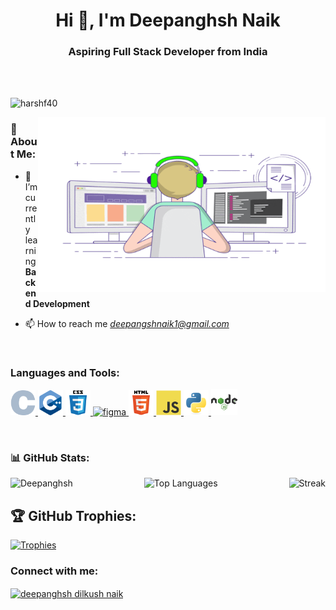 <h1 align="center">Hi 👋, I'm Deepanghsh Naik</h1>
<h3 align="center">Aspiring Full Stack Developer from India</h3>
<br> <br>
<p align="left"> <img src="https://komarev.com/ghpvc/?username=Deepanghsh&label=Profile%20views&color=00ff00&style=plastic" alt="harshf40" /> </p>
<img align="right" height="280" width="460" src="https://raw.githubusercontent.com/mikonoid/mikonoid/main/images/gifs/coder3.gif" />

<h3 align="left">💫 About Me:</h3>

- 🌱 I’m currently learning <b>Backend Development</b>

- 📫 How to reach me *deepangshnaik1@gmail.com*
<br>
<h3 align="left">Languages and Tools:</h3>
<p align="left"> <a href="https://www.cprogramming.com/" target="_blank" rel="noreferrer"> <img src="https://raw.githubusercontent.com/devicons/devicon/master/icons/c/c-original.svg" alt="c" width="40" height="40"/> </a> <a href="https://www.w3schools.com/cpp/" target="_blank" rel="noreferrer"> <img src="https://raw.githubusercontent.com/devicons/devicon/master/icons/cplusplus/cplusplus-original.svg" alt="cplusplus" width="40" height="40"/> </a> <a href="https://www.w3schools.com/css/" target="_blank" rel="noreferrer"> <img src="https://raw.githubusercontent.com/devicons/devicon/master/icons/css3/css3-original-wordmark.svg" alt="css3" width="40" height="40"/> </a> <a href="https://www.figma.com/" target="_blank" rel="noreferrer"> <img src="https://www.vectorlogo.zone/logos/figma/figma-icon.svg" alt="figma" width="40" height="40"/> </a> <a href="https://www.w3.org/html/" target="_blank" rel="noreferrer"> <img src="https://raw.githubusercontent.com/devicons/devicon/master/icons/html5/html5-original-wordmark.svg" alt="html5" width="40" height="40"/> </a> <a href="https://developer.mozilla.org/en-US/docs/Web/JavaScript" target="_blank" rel="noreferrer"> <img src="https://raw.githubusercontent.com/devicons/devicon/master/icons/javascript/javascript-original.svg" alt="javascript" width="40" height="40"/> </a> <a href="https://www.python.org" target="_blank" rel="noreferrer"> <img src="https://raw.githubusercontent.com/devicons/devicon/master/icons/python/python-original.svg" alt="python" width="40" height="40"/> </a>
<a target="_blank" href="https://raw.githubusercontent.com/devicons/devicon/master/icons/nodejs/nodejs-original-wordmark.svg" style="display: inline-block;"><img src="https://raw.githubusercontent.com/devicons/devicon/master/icons/nodejs/nodejs-original-wordmark.svg" alt="nodejs" width="42" height="42" /></a></p>
<br>

<h3>📊 GitHub Stats:</h3>
<p><img align="left" src="https://github-readme-stats.vercel.app/api?username=Deepanghsh&show_icons=true&locale=en&theme=tokyonight" alt="Deepanghsh" />
<img align="right" src="https://github-readme-streak-stats.herokuapp.com/?user=Deepanghsh&theme=tokyonight" alt="Streak" /></p>
<p align="center"><img src="https://github-readme-stats.vercel.app/api/top-langs?username=Deepanghsh&show_icons=true&locale=en&layout=compact&theme=tokyonight" alt="Top Languages" /></p>


## 🏆 GitHub Trophies:
<p align="left"> <a href="https://github.com/ryo-ma/github-profile-trophy"><img src="https://github-profile-trophy.vercel.app/?username=Deepanghsh" alt="Trophies" /></a> </p>

<h3 align="left">Connect with me:</h3>
<p align="left">
<a href="https://linkedin.com/in/deepanghsh dilkush naik" target="blank"><img align="center" src="https://raw.githubusercontent.com/rahuldkjain/github-profile-readme-generator/master/src/images/icons/Social/linked-in-alt.svg" alt="deepanghsh dilkush naik" height="30" width="40" /></a>
</p>
